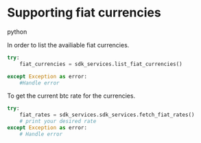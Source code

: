 # Supporting fiat currencies

<custom-tabs category="lang">
<div slot="title">python</div>
<section>


In order to list the availiable fiat currencies.
```python
try: 
    fiat_currencies = sdk_services.list_fiat_currencies()

except Exception as error:
    #Handle error
```

To get the current btc rate for the currencies.

```python
try:
    fiat_rates = sdk_services.sdk_services.fetch_fiat_rates()
    # print your desired rate 
except Exception as error:
    # Handle error

```

</section>
</custom-tabs>